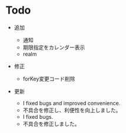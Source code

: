 # Todo

- 追加
    - 通知
    - 期限指定をカレンダー表示
    - realm
    
- 修正
    - forKey変更コード削除

- 更新
    - I fixed bugs and improved convenience.
    - 不具合を修正し、利便性を向上しました。
    - I fixed bugs.
    - 不具合を修正しました。
